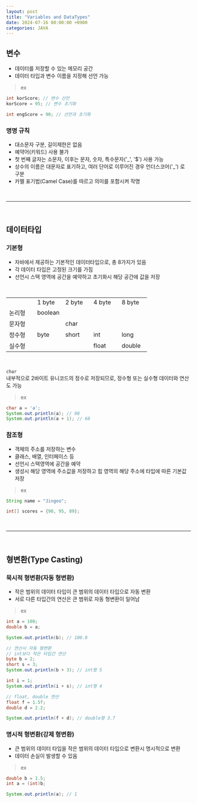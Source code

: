 ```yaml
---
layout: post
title: "Variables and DataTypes"
date: 2024-07-16 00:00:00 +0900
categories: JAVA
---
```


<style>
    #dataTypeTable {
        width: 80%;
    }

    #dataTypeTable td {
        width: 20%;
    }
</style>

## 변수

-   데이터를 저장할 수 있는 메모리 공간
-   데이터 타입과 변수 이름을 지정해 선언 가능

> ex

```java
int korScore; // 변수 선언
korScore = 95; // 변수 초기화

int engScore = 90; // 선언과 초기화
```

### 명명 규칙

-   대소문자 구분, 길이제한은 없음
-   예약어(키워드) 사용 불가
-   첫 번째 글자는 소문자, 이후는 문자, 숫자, 특수문자('\_', '$') 사용 가능
-   상수의 이름은 대문자로 표기하고, 여러 단어로 이루어진 경우 언더스코어('\_') 로 구분
-   카멜 표기법(Camel Case)를 따르고 의미를 포함시켜 작명

<br>
<hr>
<br>

## 데이터타입

### 기본형

-   자바에서 제공하는 기본적인 데이터타입으로, 총 8가지가 있음
-   각 데이터 타입은 고정된 크기를 가짐
-   선언시 스택 영역에 공간을 예약하고 초기화시 해당 공간에 값을 저장

<br>

<table id="dataTypeTable">
    <tr>
        <td></td>
        <td>1 byte</td>
        <td>2 byte</td>
        <td>4 byte</td>
        <td>8 byte</td>
    </tr>
    <tr>
        <td>논리형</td>
        <td>boolean</td>
        <td></td>
        <td></td>
        <td></td>
    </tr>
    <tr>
        <td>문자형</td>
        <td></td>
        <td>char</td>
        <td></td>
        <td></td>
    </tr>
    <tr>
        <td>정수형</td>
        <td>byte</td>
        <td>short</td>
        <td>int</td>
        <td>long</td>
    </tr>
    <tr>
        <td>실수형</td>
        <td></td>
        <td></td>
        <td>float</td>
        <td>double</td>
    </tr>
</table>

<br>

`char`<br>
내부적으로 2바이트 유니코드의 정수로 저장되므로, 정수형 또는 실수형 데이터와 연산도 가능

> ex

```java
char a = 'a';
System.out.println(a); // 98
System.out.println(a + 1); // 68
```

### 참조형

-   객체의 주소를 저장하는 변수
-   클래스, 배열, 인터페이스 등
-   선언시 스택영역에 공간을 예약
-   생성시 해당 영역에 주소값을 저장하고 힙 영역의 해당 주소에 타입에 따른 기본값 저장

> ex

```java
String name = "Jingoo";

int[] scores = {90, 95, 89};
```

<br>
<hr>
<br>

## 형변환(Type Casting)

### 묵시적 형변환(자동 형변환)

-   작은 범위의 데이터 타입이 큰 범위의 데이터 타입으로 자동 변환
-   서로 다른 타입간의 연산은 큰 범위로 자동 형변환이 일어남

> ex

```java
int a = 100;
double b = a;

System.out.println(b); // 100.0

// 연산시 자동 형변환
// int보다 작은 타입간 연산
byte b = 2;
short s = 3;
System.out.println(b + 3); // int형 5

int i = 1;
System.out.println(i + s); // int형 4

// float, double 연산
float f = 1.5f;
double d = 2.2;

System.out.println(f + d); // double형 3.7
```

### 명시적 형변환(강제 형변환)

-   큰 범위의 데이터 타입을 작은 범위의 데이터 타입으로 변환시 명시적으로 변환
-   데이터 손실이 발생할 수 있음

> ex

```java
double b = 1.5;
int a = (int)b;

System.out.println(a); // 1
```
